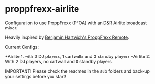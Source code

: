 # proppfrexx-airlite
Configuration to use ProppFrexx (PFOA) with an D&amp;R Airlite broadcast mixer.

Heavily inspired by [Benjamin Hartwich's ProppFrexx Remote](https://github.com/benhartwich/proppfrexx-remote).

Current Configs: 

*Airlite 1: with 3 DJ players, 1 cartwalls and 3 standby players
*Airlite 2: With 2 DJ players, no cartwall and 8 standby players

IMPORTANT! Please check the readmes in the sub folders and back-up your settings before you start!
